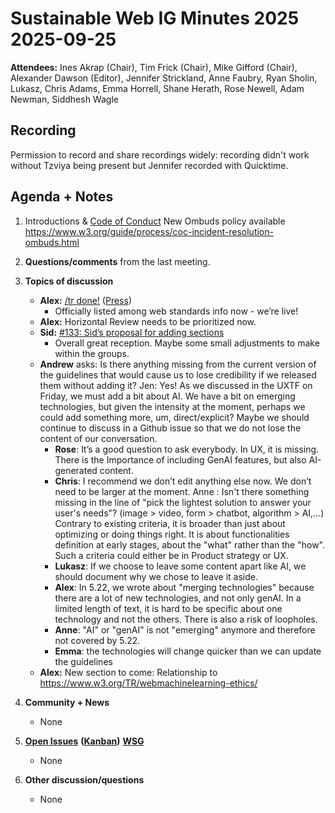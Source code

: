 # Sustainable Web IG Minutes 2025 2025-09-25

**Attendees:** Ines Akrap (Chair), Tim Frick (Chair), Mike Gifford (Chair), Alexander Dawson (Editor), Jennifer Strickland, Anne Faubry, Ryan Sholin, Lukasz, Chris Adams, Emma Horrell, Shane Herath, Rose Newell, Adam Newman, Siddhesh Wagle

## Recording

Permission to record and share recordings widely: recording didn't work without Tzviya being present but Jennifer recorded with Quicktime.

## Agenda + Notes

1. Introductions & [Code of Conduct](https://www.w3.org/policies/code-of-conduct/)
New Ombuds policy available https://www.w3.org/guide/process/coc-incident-resolution-ombuds.html

2. **Questions/comments** from the last meeting.

3. **Topics of discussion**
     - **Alex:** [/tr done!](https://www.w3.org/TR/web-sustainability-guidelines/) ([Press](https://www.w3.org/news/2025/web-sustainability-guidelines-wsg-becomes-a-first-public-draft-note/))
	 	- Officially listed among web standards info now - we’re live!
      - **Alex:** Horizontal Review needs to be prioritized now.
      - **Sid:** [#133: Sid’s proposal for adding sections](https://github.com/w3c/sustainableweb-wsg/issues/133)
	  	- Overall great reception. Maybe some small adjustments to make within the groups.
      - **Andrew** asks: Is there anything missing from the current version of the guidelines that would cause us to lose credibility if we released them without adding it?
	  Jen: Yes! As we discussed in the UXTF on Friday, we must add a bit about AI. We have a bit on emerging technologies, but given the intensity at the moment, perhaps we could add something more, um, direct/explicit? Maybe we should continue to discuss in a Github issue so that we do not lose the content of our conversation. 
    	- **Rose**: It’s a good question to ask everybody. In UX, it is missing. There is the Importance of including GenAI features, but also AI-generated content.
    	- **Chris**: I recommend we don’t edit anything else now. We don’t need to be larger at the moment.
    	Anne : Isn't there something missing in the line of "pick the lightest solution to answer your user's needs"? (image > video, form > chatbot, algorithm > AI,…) Contrary to existing criteria, it is broader than just about optimizing or doing things right. It is about functionalities definition at early stages, about the "what" rather than the "how". Such a criteria could either be in Product strategy or UX. 
    	- **Lukasz**: If we choose to leave some content apart like AI, we should document why we chose to leave it aside.
    	- **Alex**: In 5.22, we wrote about "merging technologies" because there are a lot of new technologies, and not only genAI. In a limited length of text, it is hard to be specific about one technology and not the others. There is also a risk of loopholes. 
    	- **Anne**:  "AI" or "genAI" is not "emerging" anymore and therefore not covered by 5.22.
    	- **Emma**: the technologies will change quicker than we can update the guidelines
      - **Alex:** New section to come: Relationship to https://www.w3.org/TR/webmachinelearning-ethics/

4. **Community + News**

   - None

5. [****Open Issues****](https://github.com/w3c/sustainableweb-ig/issues) **(**[****Kanban****](https://github.com/orgs/w3c/projects/198)**)** [****WSG****](https://github.com/w3c/sustainableweb-wsg)

   - None

6. **Other discussion/questions**

   - None